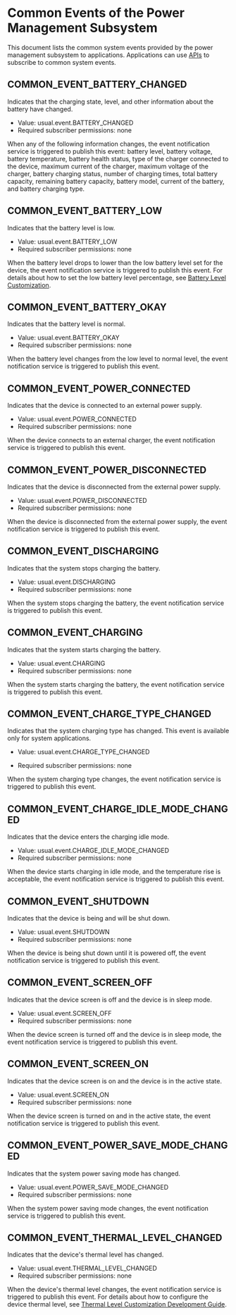 # Common Events of the Power Management Subsystem
This document lists the common system events provided by the power management subsystem to applications. Applications can use [APIs](../js-apis-commonEventManager.md) to subscribe to common system events.

## COMMON_EVENT_BATTERY_CHANGED
Indicates that the charging state, level, and other information about the battery have changed.

- Value: usual.event.BATTERY_CHANGED
- Required subscriber permissions: none

When any of the following information changes, the event notification service is triggered to publish this event: battery level, battery voltage, battery temperature, battery health status, type of the charger connected to the device, maximum current of the charger, maximum voltage of the charger, battery charging status, number of charging times, total battery capacity, remaining battery capacity, battery model, current of the battery, and battery charging type.

## COMMON_EVENT_BATTERY_LOW
Indicates that the battery level is low.

- Value: usual.event.BATTERY_LOW
- Required subscriber permissions: none

When the battery level drops to lower than the low battery level set for the device, the event notification service is triggered to publish this event. <!--Del-->For details about how to set the low battery level percentage, see [Battery Level Customization](../../../../device-dev/subsystems/subsys-power-battery-level-customization.md).<!--DelEnd-->

## COMMON_EVENT_BATTERY_OKAY
Indicates that the battery level is normal.

- Value: usual.event.BATTERY_OKAY
- Required subscriber permissions: none

When the battery level changes from the low level to normal level, the event notification service is triggered to publish this event.

## COMMON_EVENT_POWER_CONNECTED
Indicates that the device is connected to an external power supply.

- Value: usual.event.POWER_CONNECTED
- Required subscriber permissions: none

When the device connects to an external charger, the event notification service is triggered to publish this event.

## COMMON_EVENT_POWER_DISCONNECTED
Indicates that the device is disconnected from the external power supply.

- Value: usual.event.POWER_DISCONNECTED
- Required subscriber permissions: none

When the device is disconnected from the external power supply, the event notification service is triggered to publish this event.

## COMMON_EVENT_DISCHARGING
Indicates that the system stops charging the battery.

- Value: usual.event.DISCHARGING
- Required subscriber permissions: none

When the system stops charging the battery, the event notification service is triggered to publish this event.

## COMMON_EVENT_CHARGING
Indicates that the system starts charging the battery.

- Value: usual.event.CHARGING
- Required subscriber permissions: none

When the system starts charging the battery, the event notification service is triggered to publish this event.

## COMMON_EVENT_CHARGE_TYPE_CHANGED
Indicates that the system charging type has changed. This event is available only for system applications.
- Value: usual.event.CHARGE_TYPE_CHANGED

- Required subscriber permissions: none

When the system charging type changes, the event notification service is triggered to publish this event.

## COMMON_EVENT_CHARGE_IDLE_MODE_CHANGED
Indicates that the device enters the charging idle mode.

- Value: usual.event.CHARGE_IDLE_MODE_CHANGED
- Required subscriber permissions: none

When the device starts charging in idle mode, and the temperature rise is acceptable, the event notification service is triggered to publish this event.

## COMMON_EVENT_SHUTDOWN
Indicates that the device is being and will be shut down.

- Value: usual.event.SHUTDOWN
- Required subscriber permissions: none

When the device is being shut down until it is powered off, the event notification service is triggered to publish this event.

## COMMON_EVENT_SCREEN_OFF
Indicates that the device screen is off and the device is in sleep mode.

- Value: usual.event.SCREEN_OFF
- Required subscriber permissions: none

When the device screen is turned off and the device is in sleep mode, the event notification service is triggered to publish this event.

## COMMON_EVENT_SCREEN_ON
Indicates that the device screen is on and the device is in the active state.

- Value: usual.event.SCREEN_ON
- Required subscriber permissions: none

When the device screen is turned on and in the active state, the event notification service is triggered to publish this event.

## COMMON_EVENT_POWER_SAVE_MODE_CHANGED
Indicates that the system power saving mode has changed.

- Value: usual.event.POWER_SAVE_MODE_CHANGED
- Required subscriber permissions: none

When the system power saving mode changes, the event notification service is triggered to publish this event.

## COMMON_EVENT_THERMAL_LEVEL_CHANGED
Indicates that the device's thermal level has changed.

- Value: usual.event.THERMAL_LEVEL_CHANGED
- Required subscriber permissions: none

When the device's thermal level changes, the event notification service is triggered to publish this event. <!--Del-->For details about how to configure the device thermal level, see [Thermal Level Customization Development Guide](../../../../device-dev/subsystems/subsys-thermal_level.md).<!--DelEnd-->
